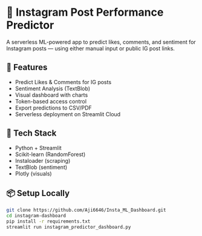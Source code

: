 # 📸 Instagram Post Performance Predictor

A serverless ML-powered app to predict likes, comments, and sentiment for Instagram posts — using either manual input or public IG post links.

## 🚀 Features

- Predict Likes & Comments for IG posts
- Sentiment Analysis (TextBlob)
- Visual dashboard with charts
- Token-based access control
- Export predictions to CSV/PDF
- Serverless deployment on Streamlit Cloud

## 🧰 Tech Stack

- Python + Streamlit
- Scikit-learn (RandomForest)
- Instaloader (scraping)
- TextBlob (sentiment)
- Plotly (visuals)

## 📦 Setup Locally

```bash
git clone https://github.com/Aji6646/Insta_ML_Dashboard.git
cd instagram-dashboard
pip install -r requirements.txt
streamlit run instagram_predictor_dashboard.py
